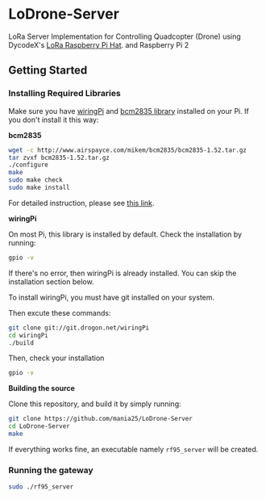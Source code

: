 # LoDrone-Server
LoRa Server Implementation for Controlling Quadcopter (Drone) using DycodeX's [LoRa Raspberry Pi Hat](https://github.com/dycodex/LoRa-Raspberry-Pi-Hat). and Raspberry Pi 2

## Getting Started

### Installing Required Libraries

Make sure you have [wiringPi](http://wiringpi.com) and [bcm2835 library](http://www.airspayce.com/mikem/bcm2835/) installed on your Pi. If you don't install it this way:


**bcm2835**

```bash
wget -c http://www.airspayce.com/mikem/bcm2835/bcm2835-1.52.tar.gz
tar zvxf bcm2835-1.52.tar.gz
./configure
make
sudo make check
sudo make install
```

For detailed instruction, please see [this link](http://www.airspayce.com/mikem/bcm2835/).


**wiringPi**

On most Pi, this library is installed by default. Check the installation by running:

```bash
gpio -v
```

If there's no error, then wiringPi is already installed. You can skip the installation section below.

To install wiringPi, you must have git installed on your system.

Then excute these commands:

```bash
git clone git://git.drogon.net/wiringPi
cd wiringPi
./build
```

Then, check your installation

```bash
gpio -v
```

**Building the source**

Clone this repository, and build it by simply running:

```bash
git clone https://github.com/mania25/LoDrone-Server
cd LoDrone-Server
make
```

If everything works fine, an executable namely `rf95_server` will be created.

### Running the gateway

```bash
sudo ./rf95_server
```
